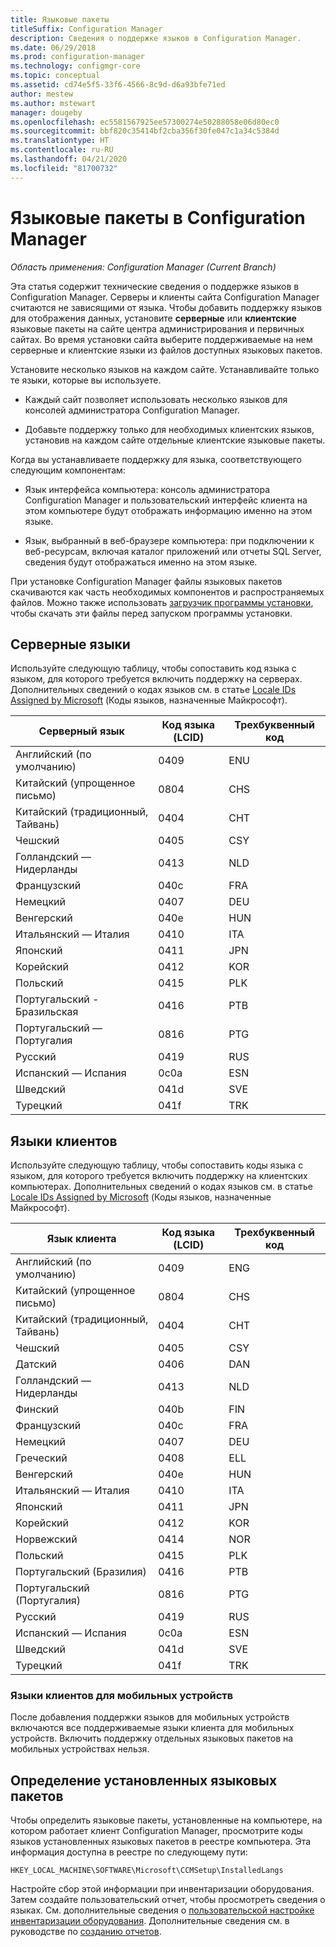```yaml
---
title: Языковые пакеты
titleSuffix: Configuration Manager
description: Сведения о поддержке языков в Configuration Manager.
ms.date: 06/29/2018
ms.prod: configuration-manager
ms.technology: configmgr-core
ms.topic: conceptual
ms.assetid: cd74e5f5-33f6-4566-8c9d-d6a93bfe71ed
author: mestew
ms.author: mstewart
manager: dougeby
ms.openlocfilehash: ec5581567925ee57300274e50288058e06d80ec0
ms.sourcegitcommit: bbf820c35414bf2cba356f30fe047c1a34c5384d
ms.translationtype: HT
ms.contentlocale: ru-RU
ms.lasthandoff: 04/21/2020
ms.locfileid: "81700732"
---
```

# <a name="language-packs-in-configuration-manager"></a>Языковые пакеты в Configuration Manager

*Область применения: Configuration Manager (Current Branch)*

Эта статья содержит технические сведения о поддержке языков в Configuration Manager. Серверы и клиенты сайта Configuration Manager считаются не зависящими от языка. Чтобы добавить поддержку языков для отображения данных, установите **серверные** или **клиентские** языковые пакеты на сайте центра администрирования и первичных сайтах. Во время установки сайта выберите поддерживаемые на нем серверные и клиентские языки из файлов доступных языковых пакетов.
 
Установите несколько языков на каждом сайте. Устанавливайте только те языки, которые вы используете.  

- Каждый сайт позволяет использовать несколько языков для консолей администратора Configuration Manager.  

- Добавьте поддержку только для необходимых клиентских языков, установив на каждом сайте отдельные клиентские языковые пакеты.  

Когда вы устанавливаете поддержку для языка, соответствующего следующим компонентам:  

- Язык интерфейса компьютера: консоль администратора Configuration Manager и пользовательский интерфейс клиента на этом компьютере будут отображать информацию именно на этом языке.  

- Язык, выбранный в веб-браузере компьютера: при подключении к веб-ресурсам, включая каталог приложений или отчеты SQL Server, сведения будут отображаться именно на этом языке.  


При установке Configuration Manager файлы языковых пакетов скачиваются как часть необходимых компонентов и распространяемых файлов. Можно также использовать [загрузчик программы установки](setup-downloader.md), чтобы скачать эти файлы перед запуском программы установки.   



## <a name="server-languages"></a>Серверные языки  

Используйте следующую таблицу, чтобы сопоставить код языка с языком, для которого требуется включить поддержку на серверах. Дополнительных сведений о кодах языков см. в статье [Locale IDs Assigned by Microsoft](https://go.microsoft.com/fwlink/p/?LinkId=252609) (Коды языков, назначенные Майкрософт).  

|Серверный язык|Код языка (LCID)|Трехбуквенный код|  
|---------------------|------------------------|-----------------------|  
|Английский (по умолчанию)|0409|ENU|  
|Китайский (упрощенное письмо)|0804|CHS|  
|Китайский (традиционный, Тайвань)|0404|CHT|  
|Чешский|0405|CSY|  
|Голландский — Нидерланды|0413|NLD|  
|Французский|040c|FRA|  
|Немецкий|0407|DEU|  
|Венгерский|040e|HUN|  
|Итальянский — Италия|0410|ITA|  
|Японский|0411|JPN|  
|Корейский|0412|KOR|  
|Польский|0415|PLK|  
|Португальский - Бразильская|0416|PTB|  
|Португальский — Португалия|0816|PTG|  
|Русский|0419|RUS|  
|Испанский — Испания|0c0a|ESN|  
|Шведский|041d|SVE|  
|Турецкий|041f|TRK|  



## <a name="client-languages"></a>Языки клиентов  

Используйте следующую таблицу, чтобы сопоставить коды языка с языком, для которого требуется включить поддержку на клиентских компьютерах. Дополнительных сведений о кодах языков см. в статье [Locale IDs Assigned by Microsoft](https://go.microsoft.com/fwlink/p/?LinkId=252609) (Коды языков, назначенные Майкрософт).  

|Язык клиента|Код языка (LCID)|Трехбуквенный код|  
|---------------------|------------------------|-----------------------|  
|Английский (по умолчанию)|0409|ENG|  
|Китайский (упрощенное письмо)|0804|CHS|  
|Китайский (традиционный, Тайвань)|0404|CHT|  
|Чешский|0405|CSY|  
|Датский|0406|DAN|  
|Голландский — Нидерланды|0413|NLD|  
|Финский|040b|FIN|  
|Французский|040c|FRA|  
|Немецкий|0407|DEU|  
|Греческий|0408|ELL|  
|Венгерский|040e|HUN|  
|Итальянский — Италия|0410|ITA|  
|Японский|0411|JPN|  
|Корейский|0412|KOR|  
|Норвежский|0414|NOR|  
|Польский|0415|PLK|  
|Португальский (Бразилия)|0416|PTB|  
|Португальский (Португалия)|0816|PTG|  
|Русский|0419|RUS|  
|Испанский — Испания|0c0a|ESN|  
|Шведский|041d|SVE|  
|Турецкий|041f|TRK|  


### <a name="mobile-device-client-languages"></a>Языки клиентов для мобильных устройств  
После добавления поддержки языков для мобильных устройств включаются все поддерживаемые языки клиента для мобильных устройств. Включить поддержку отдельных языковых пакетов на мобильных устройствах нельзя.  



## <a name="identify-installed-language-packs"></a>Определение установленных языковых пакетов  
Чтобы определить языковые пакеты, установленные на компьютере, на котором работает клиент Configuration Manager, просмотрите коды языков установленных языковых пакетов в реестре компьютера. Эта информация доступна в реестре по следующему пути:  

`HKEY_LOCAL_MACHINE\SOFTWARE\Microsoft\CCMSetup\InstalledLangs`  

Настройте сбор этой информации при инвентаризации оборудования. Затем создайте пользовательский отчет, чтобы просмотреть сведения о языках. См. дополнительные сведения о [пользовательской настройке инвентаризации оборудования](../../../clients/manage/inventory/configure-hardware-inventory.md). Дополнительные сведения см. в руководстве по [созданию отчетов](../../manage/operations-and-maintenance-for-reporting.md#create-reports).
